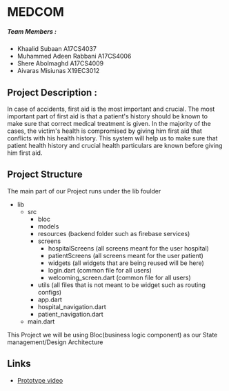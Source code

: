 # MEDCOM
##### Team Members : 
- Khaalid Subaan A17CS4037
- Muhammed Adeen Rabbani A17CS4006
- Shere Abolmaghd  A17CS4009
- Aivaras Misiunas X19EC3012

## Project Description :
In case of accidents, first aid is the most important and crucial. The most important part of first aid is that a patient's history should be known to make sure that correct medical treatment is given. In the majority of the cases, the victim's health is compromised by giving him first aid that conflicts with his health history. This system will help us to make sure that patient health history and crucial health particulars are known before giving him first aid.

## Project Structure
The main part of our Project runs under the lib foulder
- lib
    - src
        - bloc
        - models
        - resources (backend folder such as firebase services)
        - screens
            - hospitalScreens (all screens meant for the user hospital)
            - patientScreens (all screens meant for the user patient)
            - widgets (all widgets that are being reused will be here)
            - login.dart (common file for all users)
            - welcoming_screen.dart (common file for all users)
        - utils (all files that is not meant to be widget such as routing configs)
        - app.dart
        - hospital_navigation.dart
        - patient_navigation.dart
    - main.dart

This Project we will be using Bloc(business logic component) as our State management/Design Architecture

## Links
- [Prototype video](https://www.youtube.com/watch?v=-KFwS1-F6QY)








